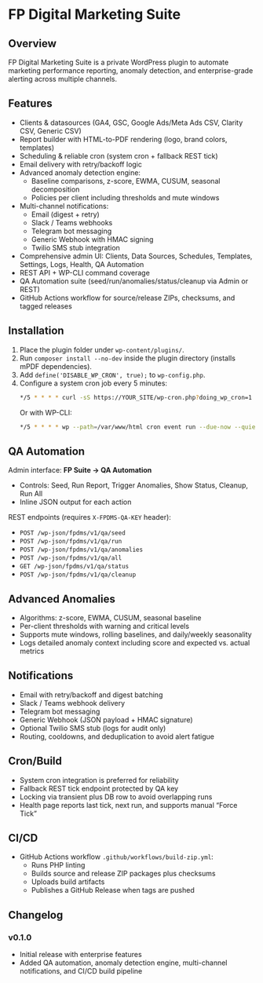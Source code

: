 # FP Digital Marketing Suite

## Overview
FP Digital Marketing Suite is a private WordPress plugin to automate marketing performance reporting, anomaly detection, and enterprise-grade alerting across multiple channels.

## Features
- Clients & datasources (GA4, GSC, Google Ads/Meta Ads CSV, Clarity CSV, Generic CSV)
- Report builder with HTML-to-PDF rendering (logo, brand colors, templates)
- Scheduling & reliable cron (system cron + fallback REST tick)
- Email delivery with retry/backoff logic
- Advanced anomaly detection engine:
  - Baseline comparisons, z-score, EWMA, CUSUM, seasonal decomposition
  - Policies per client including thresholds and mute windows
- Multi-channel notifications:
  - Email (digest + retry)
  - Slack / Teams webhooks
  - Telegram bot messaging
  - Generic Webhook with HMAC signing
  - Twilio SMS stub integration
- Comprehensive admin UI: Clients, Data Sources, Schedules, Templates, Settings, Logs, Health, QA Automation
- REST API + WP-CLI command coverage
- QA Automation suite (seed/run/anomalies/status/cleanup via Admin or REST)
- GitHub Actions workflow for source/release ZIPs, checksums, and tagged releases

## Installation
1. Place the plugin folder under `wp-content/plugins/`.
2. Run `composer install --no-dev` inside the plugin directory (installs mPDF dependencies).
3. Add `define('DISABLE_WP_CRON', true);` to `wp-config.php`.
4. Configure a system cron job every 5 minutes:
   ```bash
   */5 * * * * curl -sS https://YOUR_SITE/wp-cron.php?doing_wp_cron=1 >/dev/null 2>&1
   ```
   Or with WP-CLI:
   ```bash
   */5 * * * * wp --path=/var/www/html cron event run --due-now --quiet
   ```

## QA Automation
Admin interface: **FP Suite → QA Automation**
- Controls: Seed, Run Report, Trigger Anomalies, Show Status, Cleanup, Run All
- Inline JSON output for each action

REST endpoints (requires `X-FPDMS-QA-KEY` header):
- `POST /wp-json/fpdms/v1/qa/seed`
- `POST /wp-json/fpdms/v1/qa/run`
- `POST /wp-json/fpdms/v1/qa/anomalies`
- `POST /wp-json/fpdms/v1/qa/all`
- `GET /wp-json/fpdms/v1/qa/status`
- `POST /wp-json/fpdms/v1/qa/cleanup`

## Advanced Anomalies
- Algorithms: z-score, EWMA, CUSUM, seasonal baseline
- Per-client thresholds with warning and critical levels
- Supports mute windows, rolling baselines, and daily/weekly seasonality
- Logs detailed anomaly context including score and expected vs. actual metrics

## Notifications
- Email with retry/backoff and digest batching
- Slack / Teams webhook delivery
- Telegram bot messaging
- Generic Webhook (JSON payload + HMAC signature)
- Optional Twilio SMS stub (logs for audit only)
- Routing, cooldowns, and deduplication to avoid alert fatigue

## Cron/Build
- System cron integration is preferred for reliability
- Fallback REST tick endpoint protected by QA key
- Locking via transient plus DB row to avoid overlapping runs
- Health page reports last tick, next run, and supports manual “Force Tick”

## CI/CD
- GitHub Actions workflow `.github/workflows/build-zip.yml`:
  - Runs PHP linting
  - Builds source and release ZIP packages plus checksums
  - Uploads build artifacts
  - Publishes a GitHub Release when tags are pushed

## Changelog
### v0.1.0
- Initial release with enterprise features
- Added QA automation, anomaly detection engine, multi-channel notifications, and CI/CD build pipeline
